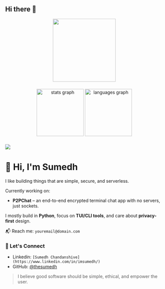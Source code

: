 ## Hi there 👋
<div align="center">
  <img height="200" src="https://text.media.giphy.com/v1/media/giphy.gif?token=eyJhbGciOiJIUzI1NiIsInR5cCI6IkpXVCJ9.eyJrZXkiOiJwcm9kLTIwMjAtMDQtMjIiLCJzdHlsZSI6InByZXNzc3RhcnQiLCJ0ZXh0IjoiSEklMkMlMjBJJ20lMjBTdW1lZGgiLCJpYXQiOjE3Mjg5OTI4MzN9.xf_YW56n22Ng21hFAjU0NqBOFgR-LmmNMj5j9F77FnI"  />
</div>

###

<div align="center">
  <img src="https://github-readme-stats.vercel.app/api?username=thesumedh&hide_title=false&hide_rank=false&show_icons=true&include_all_commits=true&count_private=true&disable_animations=false&theme=dracula&locale=en&hide_border=false&order=1" height="150" alt="stats graph"  />
  <img src="https://github-readme-stats.vercel.app/api/top-langs?username=thesumedh&locale=en&hide_title=false&layout=compact&card_width=320&langs_count=5&theme=dracula&hide_border=false&order=2" height="150" alt="languages graph"  />
</div>






###

![](https://komarev.com/ghpvc/?username=thesumedh&style=for-the-badge)



# 👋 Hi, I'm Sumedh

I like building things that are simple, secure, and serverless.

Currently working on:
- **P2PChat** – an end-to-end encrypted terminal chat app with no servers, just sockets.

I mostly build in **Python**, focus on **TUI/CLI tools**, and care about **privacy-first** design.

📬 Reach me: `youremail@domain.com`


### 💬 Let's Connect

- Linkedin: `[Sumedh Chandanshive](https://www.linkedin.com/in/imsumedh/)`
- GitHub: [@thesumedh](https://github.com/thesumedh)

> I believe good software should be simple, ethical, and empower the user.



<!--
**thesumedh/thesumedh** is a ✨ _special_ ✨ repository because its `README.md` (this file) appears on your GitHub profile.

Here are some ideas to get you started:

- 🔭 I’m currently working on ...
- 🌱 I’m currently learning ...
- 👯 I’m looking to collaborate on ...
- 🤔 I’m looking for help with ...
- 💬 Ask me about ...
- 📫 How to reach me: ...
- 😄 Pronouns: ...
- ⚡ Fun fact: ...
-->
